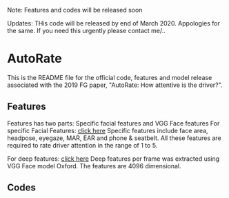 
Note: Features and codes will be released soon

Updates:
THis code will be released by end of March 2020. Appologies for the same.
If you need this urgently please contact me/..

# AutoRate

This is the README file for the official code, features and model release associated with the 2019 FG paper, "AutoRate: How attentive is the driver?".

## Features
Features has two parts: Specific facial features and VGG Face features
For specific Facial Features: [click here](http://github.com)
Specific features include face area, headpose, eyegaze, MAR, EAR and phone & seatbelt. All these features are required to rate driver attention in the range of 1 to 5.

For deep features: [click here](http://github.com)
Deep features per frame was extracted using VGG Face model Oxford. The features are 4096 dimensional. 

## Codes


